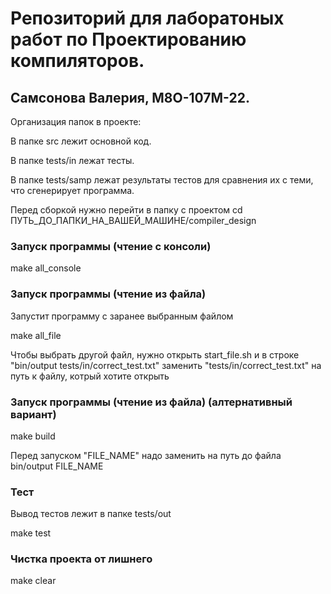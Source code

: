 # Репозиторий для лаборатоных работ по Проектированию компиляторов.

## Самсонова Валерия, М8О-107М-22.

Организация папок в проекте:

В папке src лежит основной код.

В папке tests/in лежат тесты.

В папке tests/samp лежат результаты тестов для сравнения их с теми, что сгенерирует программа.

Перед сборкой нужно перейти в папку с проектом 
cd ПУТЬ_ДO_ПАПКИ_НА_ВАШЕЙ_МАШИНЕ/compiler_design

### Запуск программы (чтение с консоли)

make all_console

### Запуск программы (чтение из файла)

Запустит программу с заранее выбранным файлом

make all_file

Чтобы выбрать другой файл, нужно открыть start_file.sh и в строке "bin/output tests/in/correct_test.txt" заменить "tests/in/correct_test.txt" на путь к файлу, котрый хотите открыть

### Запуск программы (чтение из файла) (алтернативный вариант)

make build

Перед запуском "FILE_NAME" надо заменить на путь до файла
bin/output FILE_NAME

### Тест

Вывод тестов лежит в папке tests/out

make test

### Чистка проекта от лишнего

make clear